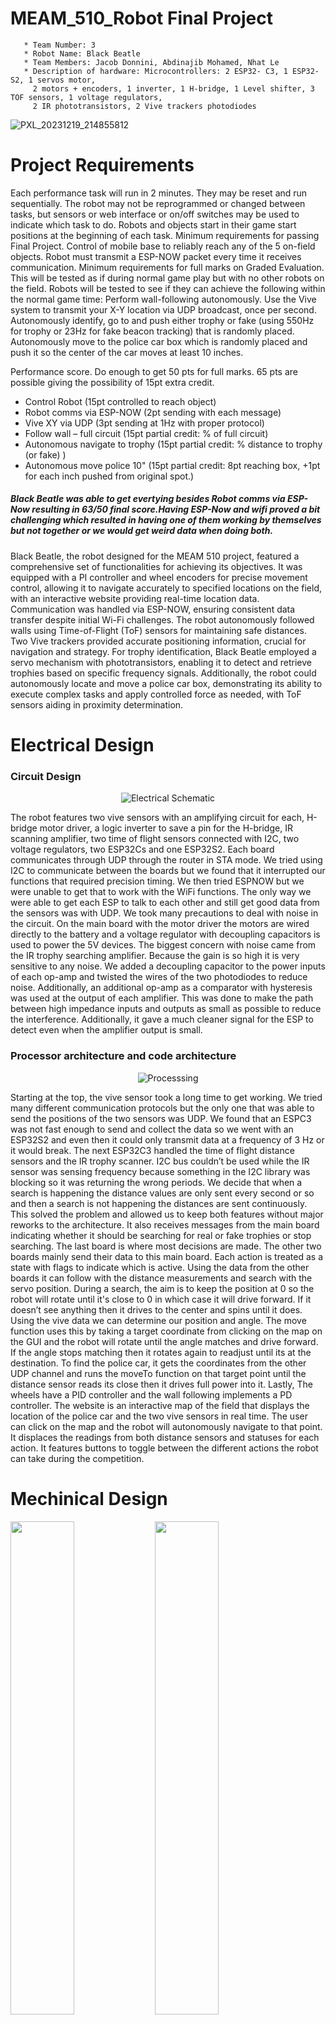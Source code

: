 # MEAM_510_Robot Final Project
 ```
    * Team Number: 3
    * Robot Name: Black Beatle
    * Team Members: Jacob Donnini, Abdinajib Mohamed, Nhat Le
    * Description of hardware: Microcontrollers: 2 ESP32- C3, 1 ESP32- S2, 1 servos motor, 
      2 motors + encoders, 1 inverter, 1 H-bridge, 1 Level shifter, 3 TOF sensors, 1 voltage regulators,
      2 IR phototransistors, 2 Vive trackers photodiodes

```
![PXL_20231219_214855812](https://github.com/jakedonnini/MEAM_510_Robot/assets/24221155/5a0785ca-84ef-4776-b3e6-27d95a9d1de8)

# Project Requirements

Each performance task will run in 2 minutes. They may be reset and run sequentially. The robot may not be reprogrammed or changed between tasks, but sensors or web interface or on/off switches may be used to indicate which task to do. Robots and objects start in their game start positions at the beginning of each task.
Minimum requirements for passing Final Project.
Control of mobile base to reliably reach any of the 5 on-field objects.
Robot must transmit a ESP-NOW packet every time it receives communication.
Minimum requirements for full marks on Graded Evaluation. This will be tested as if during normal game play but with no other robots on the field. Robots will be tested to see if they can achieve the following within the normal game time:
Perform wall-following autonomously.
Use the Vive system to transmit your X-Y location via UDP broadcast, once per second.
Autonomously identify, go to and push either trophy or fake (using 550Hz  for trophy or 23Hz for fake beacon tracking) that is randomly placed.
Autonomously move to the police car box which is randomly placed and push it so the center of the car moves at least 10 inches.
 
Performance score. Do enough to get 50 pts for full marks. 65 pts are possible giving the possibility of 15pt extra credit.

- Control Robot 				(15pt controlled to reach object)
- Robot comms via ESP-NOW	 	(2pt sending with each message)
- Vive XY via UDP			(3pt sending at 1Hz with proper protocol)
- Follow wall – full circuit		(15pt partial credit: % of full circuit)
- Autonomous navigate to trophy	 (15pt partial credit: % distance to trophy (or fake) )
- Autonomous move police 10"		(15pt partial credit: 8pt reaching box, +1pt for each inch pushed from original spot.)


##### Black Beatle was able to get evertying besides Robot comms via ESP-Now resulting in 63/50 final score.Having ESP-Now and wifi proved a bit challenging which resulted in having one of them working by themselves but not together or we would get weird data when doing both.


Black Beatle, the robot designed for the MEAM 510 project, featured a comprehensive set of functionalities for achieving its objectives. It was equipped with a PI controller and wheel encoders for precise movement control, allowing it to navigate accurately to specified locations on the field, with an interactive website providing real-time location data. Communication was handled via ESP-NOW, ensuring consistent data transfer despite initial Wi-Fi challenges. The robot autonomously followed walls using Time-of-Flight (ToF) sensors for maintaining safe distances. Two Vive trackers provided accurate positioning information, crucial for navigation and strategy. For trophy identification, Black Beatle employed a servo mechanism with phototransistors, enabling it to detect and retrieve trophies based on specific frequency signals. Additionally, the robot could autonomously locate and move a police car box, demonstrating its ability to execute complex tasks and apply controlled force as needed, with ToF sensors aiding in proximity determination.

# Electrical Design

### Circuit Design


<div align="center">
    <img src="https://github.com/jakedonnini/MEAM_510_Robot/assets/24221155/106a62c3-d0fb-4411-8a3b-1b29d191e835" alt="Electrical Schematic">
</div>


The robot features two vive sensors with an amplifying circuit for each, H-bridge motor driver, a logic inverter to save a pin for the H-bridge, IR scanning amplifier, two time of flight sensors connected with I2C, two voltage regulators, two ESP32Cs and one ESP32S2. Each board communicates through UDP through the router in STA mode. We tried using I2C to communicate between the boards but we found that it interrupted our functions that required precision timing. We then tried ESPNOW but we were unable to get that to work with the WiFi functions. The only way we were able to get each ESP to talk to each other and still get good data from the sensors was with UDP.
We took many precautions to deal with noise in the circuit. On the main board with the motor driver the motors are wired directly to the battery and a voltage regulator with decoupling capacitors is used to power the 5V devices. The biggest concern with noise came from the IR trophy searching amplifier. Because the gain is so high it is very sensitive to any noise. We added a decoupling capacitor to the power inputs of each op-amp and twisted the wires of the two photodiodes to reduce noise. Additionally, an additional op-amp as a comparator with hysteresis was used at the output of each amplifier. This was done to make the path between high impedance inputs and outputs as small as possible to reduce the interference. Additionally, it gave a much cleaner signal for the ESP to detect even when the amplifier output is small.

### Processor architecture and code architecture

<div align="center">
    <img src="https://github.com/jakedonnini/MEAM_510_Robot/assets/24221155/7765a2ed-e128-4874-91b6-5e28b5d83056" alt="Processsing">
</div>

Starting at the top, the vive sensor took a long time to get working. We tried many different communication protocols but the only one that was able to send the positions of the two sensors was UDP. We found that an ESPC3 was not fast enough to send and collect the data so we went with an ESP32S2 and even then it could only transmit data at a frequency of 3 Hz or it would break.
The next ESP32C3 handled the time of flight distance sensors and the IR trophy scanner. I2C bus couldn’t be used while the IR sensor was sensing frequency because something in the I2C library was blocking so it was returning the wrong periods. We decide that when a search is happening the distance values are only sent every second or so and then a search is not happening the distances are sent continuously. This solved the problem and allowed us to keep both features without major reworks to the architecture. It also receives messages from the main board indicating whether it should be searching for real or fake trophies or stop searching.
The last board is where most decisions are made. The other two boards mainly send their data to this main board. Each action is treated as a state with flags to indicate which is active. Using the data from the other boards it can follow with the distance measurements and search with the servo position. During a search, the aim is to keep the position at 0 so the robot will rotate until it's close to 0 in which case it will drive forward. If it doesn’t see anything then it drives to the center and spins until it does. Using the vive data we can determine our position and angle. The move function uses this by taking a target coordinate from clicking on the map on the GUI and the robot will rotate until the angle matches and drive forward. If the angle stops matching then it rotates again to readjust until its at the destination. To find the police car, it gets the coordinates from the other UDP channel and runs the moveTo function on that target point until the distance sensor reads its close then it drives full power into it. Lastly, The wheels have a PID controller and the wall following implements a PD controller. 
The website is an interactive map of the field that displays the location of the police car and the two vive sensors in real time. The user can click on the map and the robot will autonomously navigate to that point. It displaces the readings from both distance sensors and statuses for each action. It features buttons to toggle between the different actions the robot can take during the competition.


# Mechinical Design
<img src="https://github.com/jakedonnini/MEAM_510_Robot/assets/24221155/6ed553b1-15ea-4360-82b6-2eda69b07031" width="45%"></img> <img src="https://github.com/jakedonnini/MEAM_510_Robot/assets/24221155/8984bc85-2eea-4d53-8594-965e93021dd9" width="45%"></img> 


# UI Design


<div align="center">
    <img src="https://github.com/jakedonnini/MEAM_510_Robot/assets/24221155/92533aa6-4708-4a2a-97cb-0e33ef75ecc2" alt="UIUpdated">
</div>




# Robot Final Design


## Top View
<img src="https://github.com/jakedonnini/MEAM_510_Robot/assets/24221155/6cf05e2a-1407-4638-840a-ac0282e26e56" width="30%"></img> <img src="https://github.com/jakedonnini/MEAM_510_Robot/assets/24221155/fd774aef-d0ac-41b4-994f-fe54eb430ce8" width="30%"></img> <img src="https://github.com/jakedonnini/MEAM_510_Robot/assets/24221155/af394804-f2d1-4609-84b7-f9270213f7c1" width="30%"></img> 

## Front View
<img src="https://github.com/jakedonnini/MEAM_510_Robot/assets/24221155/49e2d5d2-82d9-410e-bd17-3794a6fa6250" width="90%"></img> 


## Side View
![PXL_20231219_214635299](https://github.com/jakedonnini/MEAM_510_Robot/assets/24221155/f1166ba6-b639-443f-b510-34723e3bd3bc)


## Bottom View
![PXL_20231219_214743413](https://github.com/jakedonnini/MEAM_510_Robot/assets/24221155/b6f62fa5-8e3e-4cdb-866a-701edd8ade88)


## Closes Ups
<img src="https://github.com/jakedonnini/MEAM_510_Robot/assets/24221155/dd5edef2-572c-4ea0-9a77-e553f91c13c9" width="45%"></img> <img src="https://github.com/jakedonnini/MEAM_510_Robot/assets/24221155/68c2552a-c8a8-459e-b69d-5c0b69a9d88c" width="45%"></img> <img src="https://github.com/jakedonnini/MEAM_510_Robot/assets/24221155/3110d174-1c1b-4f28-8e01-1cbb7e9e8d6c" width="45%"></img> <img src="https://github.com/jakedonnini/MEAM_510_Robot/assets/24221155/582b417c-8b75-4134-85dd-f09d9d7f0a0e" width="45%"></img> 





# Areas for Improvement:

Servo Motor and Power Management:
The issue with servo motors consuming excessive current and causing microcontroller failures highlights a need for better power management. Implementing current limiting circuits, using more robust microcontrollers capable of handling higher currents, or choosing different servo motors could mitigate these issues.

Noise Management in Electrical Circuits:
While precautions were taken to manage noise, particularly in the IR trophy-searching amplifier, there’s room for further improvement in noise reduction techniques. Implementing more robust filtering methods or redesigning certain circuit elements to minimize electromagnetic interference could improve the accuracy and reliability of the sensors.









